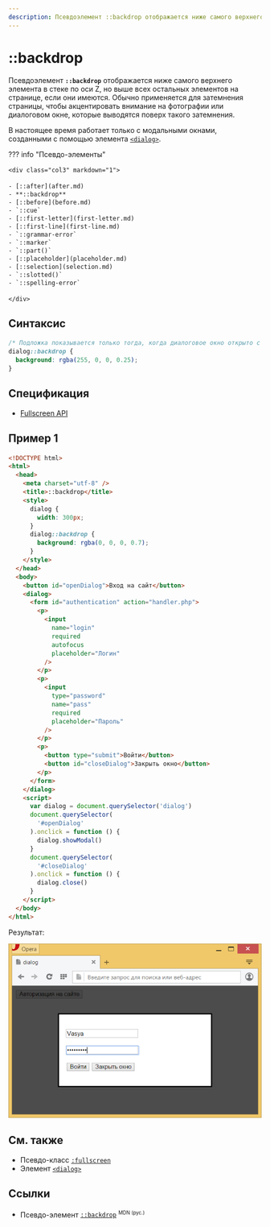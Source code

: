 ```yaml
---
description: Псевдоэлемент ::backdrop отображается ниже самого верхнего элемента в стеке по оси Z, но выше всех остальных элементов на странице, если они имеются
---
```


# ::backdrop

Псевдоэлемент **`::backdrop`** отображается ниже самого верхнего элемента в стеке по оси Z, но выше всех остальных элементов на странице, если они имеются. Обычно применяется для затемнения страницы, чтобы акцентировать внимание на фотографии или диалоговом окне, которые выводятся поверх такого затемнения.

В настоящее время работает только с модальными окнами, созданными с помощью элемента [`<dialog>`](/html/dialog/).

??? info "Псевдо-элементы"

    <div class="col3" markdown="1">

    - [::after](after.md)
    - **::backdrop**
    - [::before](before.md)
    - `::cue`
    - [::first-letter](first-letter.md)
    - [::first-line](first-line.md)
    - `::grammar-error`
    - `::marker`
    - `::part()`
    - [::placeholder](placeholder.md)
    - [::selection](selection.md)
    - `::slotted()`
    - `::spelling-error`

    </div>

## Синтаксис

```css
/* Подложка показывается только тогда, когда диалоговое окно открыто с помощью метода dialog.showModal() */
dialog::backdrop {
  background: rgba(255, 0, 0, 0.25);
}
```

## Спецификация

- [Fullscreen API](https://fullscreen.spec.whatwg.org/#::backdrop-pseudo-element)

## Пример 1

```html
<!DOCTYPE html>
<html>
  <head>
    <meta charset="utf-8" />
    <title>::backdrop</title>
    <style>
      dialog {
        width: 300px;
      }
      dialog::backdrop {
        background: rgba(0, 0, 0, 0.7);
      }
    </style>
  </head>
  <body>
    <button id="openDialog">Вход на сайт</button>
    <dialog>
      <form id="authentication" action="handler.php">
        <p>
          <input
            name="login"
            required
            autofocus
            placeholder="Логин"
          />
        </p>
        <p>
          <input
            type="password"
            name="pass"
            required
            placeholder="Пароль"
          />
        </p>
        <p>
          <button type="submit">Войти</button>
          <button id="closeDialog">Закрыть окно</button>
        </p>
      </form>
    </dialog>
    <script>
      var dialog = document.querySelector('dialog')
      document.querySelector(
        '#openDialog'
      ).onclick = function () {
        dialog.showModal()
      }
      document.querySelector(
        '#closeDialog'
      ).onclick = function () {
        dialog.close()
      }
    </script>
  </body>
</html>
```

Результат:

![Затемнение фона под диалоговым окном с помощью ::backdrop](backdrop.png)

## См. также

- Псевдо-класс [`:fullscreen`](fullscreen.md)
- Элемент [`<dialog>`](/html/dialog/)

## Ссылки

- Псевдо-элемент [`::backdrop`](https://developer.mozilla.org/ru/docs/Web/CSS/::backdrop) <sup><small>MDN (рус.)</small></sup>
